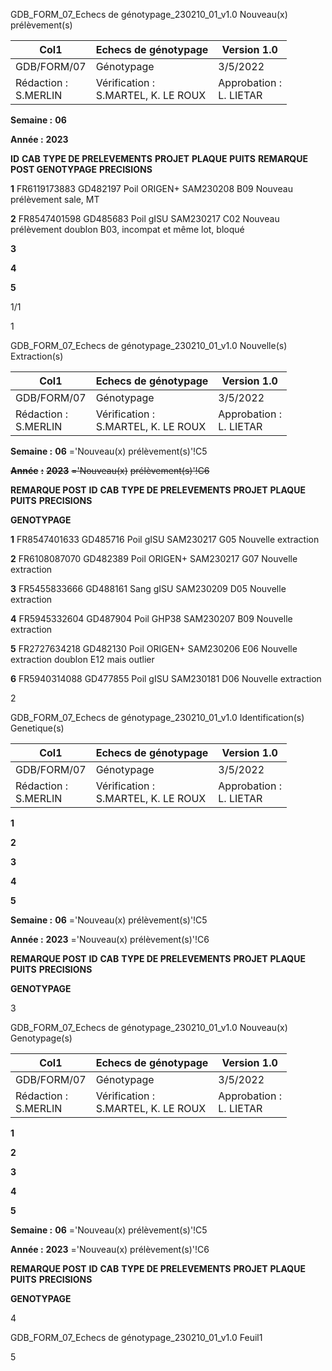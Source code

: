 GDB_FORM_07_Echecs de génotypage_230210_01_v1.0 Nouveau(x) prélèvement(s)




|Col1|Echecs de génotypage|Version 1.0|
|---|---|---|
|GDB/FORM/07|Génotypage|3/5/2022|
|Rédaction :<br>S.MERLIN|Vérification :<br>S.MARTEL, K. LE ROUX|Approbation :<br>L. LIETAR|


**Semaine :** **06**

**Année :** **2023**

**ID** **CAB** **TYPE DE PRELEVEMENTS** **PROJET** **PLAQUE** **PUITS** **REMARQUE POST GENOTYPAGE** **PRECISIONS**

**1** FR6119173883 GD482197 Poil ORIGEN+ SAM230208 B09 Nouveau prélèvement sale, MT

**2** FR8547401598 GD485683 Poil gISU SAM230217 C02 Nouveau prélèvement doublon B03, incompat et même lot, bloqué

**3**

**4**

**5**

1/1


1

GDB_FORM_07_Echecs de génotypage_230210_01_v1.0 Nouvelle(s) Extraction(s)



|Col1|Echecs de génotypage|Version 1.0|
|---|---|---|
|GDB/FORM/07|Génotypage|3/5/2022|
|Rédaction :<br>S.MERLIN|Vérification :<br>S.MARTEL, K. LE ROUX|Approbation :<br>L. LIETAR|


**Semaine :** **06** ='Nouveau(x) prélèvement(s)'!C5

~~**Année**~~ ~~**:**~~ ~~**2023**~~ ~~='Nouveau(x)~~ ~~prélèvement(s)'!C6~~



**REMARQUE POST**
**ID** **CAB** **TYPE DE PRELEVEMENTS** **PROJET** **PLAQUE** **PUITS** **PRECISIONS**

**GENOTYPAGE**


**1** FR8547401633 GD485716 Poil gISU SAM230217 G05 Nouvelle extraction

**2** FR6108087070 GD482389 Poil ORIGEN+ SAM230217 G07 Nouvelle extraction

**3** FR5455833666 GD488161 Sang gISU SAM230209 D05 Nouvelle extraction

**4** FR5945332604 GD487904 Poil GHP38 SAM230207 B09 Nouvelle extraction

**5** FR2727634218 GD482130 Poil ORIGEN+ SAM230206 E06 Nouvelle extraction doublon E12 mais outlier

**6** FR5940314088 GD477855 Poil gISU SAM230181 D06 Nouvelle extraction


2

GDB_FORM_07_Echecs de génotypage_230210_01_v1.0 Identification(s) Genetique(s)


|Col1|Echecs de génotypage|Version 1.0|
|---|---|---|
|GDB/FORM/07|Génotypage|3/5/2022|
|Rédaction :<br>S.MERLIN|Vérification :<br>S.MARTEL, K. LE ROUX|Approbation :<br>L. LIETAR|


**1**

**2**

**3**

**4**

**5**


**Semaine :** **06** ='Nouveau(x) prélèvement(s)'!C5

**Année :** **2023** ='Nouveau(x) prélèvement(s)'!C6



**REMARQUE POST**
**ID** **CAB** **TYPE DE PRELEVEMENTS** **PROJET** **PLAQUE** **PUITS** **PRECISIONS**

**GENOTYPAGE**


3

GDB_FORM_07_Echecs de génotypage_230210_01_v1.0 Nouveau(x) Genotypage(s)


|Col1|Echecs de génotypage|Version 1.0|
|---|---|---|
|GDB/FORM/07|Génotypage|3/5/2022|
|Rédaction :<br>S.MERLIN|Vérification :<br>S.MARTEL, K. LE ROUX|Approbation :<br>L. LIETAR|


**1**

**2**

**3**

**4**

**5**


**Semaine :** **06** ='Nouveau(x) prélèvement(s)'!C5

**Année :** **2023** ='Nouveau(x) prélèvement(s)'!C6



**REMARQUE POST**
**ID** **CAB** **TYPE DE PRELEVEMENTS** **PROJET** **PLAQUE** **PUITS** **PRECISIONS**

**GENOTYPAGE**


4

GDB_FORM_07_Echecs de génotypage_230210_01_v1.0 Feuil1

5

